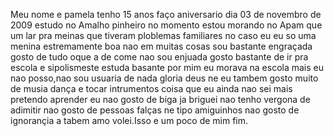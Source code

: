    Meu nome e pamela tenho 15 anos faço aniversario dia 03 de novembro de 2009 estudo no Amalho pinheiro no momento estou morando no Apam que um lar pra meinas que tiveram ploblemas familiares no caso eu eu so uma menina estremamente boa nao em muitas cosas sou bastante engraçada gosto de tudo oque a de come nao sou enjuada gosto bastante de ir pra escola e sipolismeste estuda basante por mim eu morava na escola mais eu nao posso,nao sou usuaria de nada gloria deus ne eu tambem gosto muito de musia dança e tocar intrumentos coisa que eu ainda nao sei mais pretendo aprender eu nao gosto de biga ja briguei nao tenho vergona de adimitir nao gosto de pessoas falças ne tipo amiguinhos nao gosto de ignorançia a tabem amo volei.Isso e um poco de mim fim.
      
